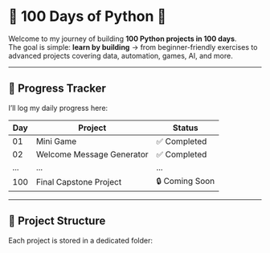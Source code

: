 # 🐍 100 Days of Python 🚀

Welcome to my journey of building **100 Python projects in 100 days**.  
The goal is simple: **learn by building** → from beginner-friendly exercises to advanced projects covering data, automation, games, AI, and more.  

---

## 📅 Progress Tracker
I’ll log my daily progress here:

| Day | Project | Status |
|-----|----------|---------|
| 01  | Mini Game | ✅ Completed |
| 02  | Welcome Message Generator | ✅ Completed |
| ... | ... | ... |
| 100 | Final Capstone Project | 🔒 Coming Soon |

---

## 📂 Project Structure
Each project is stored in a dedicated folder:

